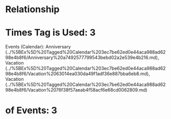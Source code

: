 # Relationship

# Times Tag is Used: 3
Events (Calendar): Anniversary (../%5BEx%5D%20Tagged%20Calendar%203ec7be62ed0e44aca988ad6298e4b8f6/Anniversary%20a7492577799543bebd02a2e539e4b216.md), Vacation (../%5BEx%5D%20Tagged%20Calendar%203ec7be62ed0e44aca988ad6298e4b8f6/Vacation%2063014ea030da49f1adf36e887bba6eb8.md), Vacation (../%5BEx%5D%20Tagged%20Calendar%203ec7be62ed0e44aca988ad6298e4b8f6/Vacation%2076f38f57aeab4f58acf6e68cd0062809.md)
# of Events: 3